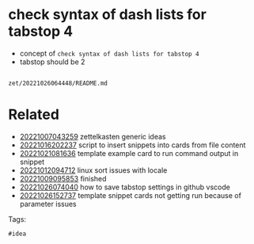 # check syntax of dash lists for tabstop 4

- concept of `check syntax of dash lists for tabstop 4`
- tabstop should be 2

```
```

` zet/20221026064448/README.md `

# Related

- [20221007043259](/zet/20221007043259/README.md) zettelkasten generic ideas
- [20221016202237](/zet/20221016202237/README.md) script to insert snippets into cards from file content
- [20221021081636](/zet/20221021081636/README.md) template example card to run command output in snippet
- [20221012094712](/zet/20221012094712/README.md) linux sort issues with locale
- [20221009095853](/zet/20221009095853/README.md) finished
- [20221026074040](/zet/20221026074040/README.md) how to save tabstop settings in github vscode
- [20221026152737](/zet/20221026152737/README.md) template snippet cards not getting run because of parameter issues

Tags:

    #idea
